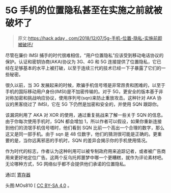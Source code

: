 # 5G 手机的位置隐私甚至在实施之前就被破坏了

> 原文:[https://hack aday . com/2018/12/07/5g-手机-位置-隐私-实施前即被破坏/](https://hackaday.com/2018/12/07/5g-cellphones-location-privacy-broken-before-its-even-implemented/)

尽管在廉价 IMSI 捕手的时代很难相信，“用户位置隐私”应该受到移动电话协议的保护。认证和密钥协商(AKA)协议为 3G、4G 和 5G 连接提供了位置隐私，它已经在足够基本的水平上被打破，以至于连续三代的技术已经一下子暴露了它们的一些秘密。

很久以前，当 3G 发展起来的时候，欺骗手机信号塔是非常昂贵和困难的，以至于手机的国际移动用户身份(IMSI)是不加密传输的。对于 5G，更安全的版本基于非对称加密和挑战响应协议，使用序列号(sqn)来防止重放攻击。这种针对 AKA 协议的黑客绕过了 IMSI，它在 5G 下仍然是加密和安全的，并使用 SQN 跟踪你。

该漏洞利用了 AKA 对 XOR 的使用，通过重复挑战来了解一些关于 SQN 的信息。由于你每次使用手机时，SQN 都会增加 1，所以作者可以假设，如果你重新连接到他们的流氓手机信号塔时，他们看到 SQN 比前一个高出一个合理的数字，那么这又是同一部手机。由于 sqn 是 48 位数字，他们的猜测很可能是正确的。更重要的是，当你远离邪恶的手机时，SQN 的差异会揭示你的手机使用情况。

作为时代的标志，作者认为这种利用可以被专制政府用来追踪记者，或者被广告商用来更好地定位广告。这两个反乌托邦噩梦中哪一个更糟糕，就作为评论素材吧。无论哪种方式，5G 网络似乎都不会提供他们承诺的位置隐私。

通过[ [寄存器](https://www.theregister.co.uk/2018/12/05/mobile_users_can_be_tracked_with_cheap_kit_aka_protocol/)

头图:MOs810 [ [CC BY-SA 4.0](https://commons.wikimedia.org/wiki/File:Solec_Wlkp.,_church_(3).JPG) 。